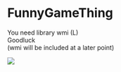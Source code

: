 # FunnyGameThing

<p>
You need library wmi (L) <br>
Goodluck <br>
(wmi will be included at a later point)
</p>
<img src="https://media.istockphoto.com/id/1383831579/zh/%E5%90%91%E9%87%8F/double-thumbs-up-emoticon.jpg?s=1024x1024&w=is&k=20&c=h22c6Aof0DBJhAaxfy112gHyIehxs0PIuT4GNfeSDpU="></img>
